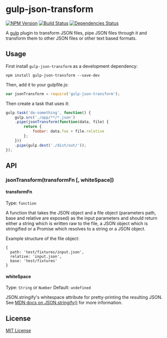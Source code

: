 gulp-json-transform
===================
[![NPM Version](http://img.shields.io/npm/v/gulp-json-transform.svg?style=flat)](https://www.npmjs.com/package/gulp-json-transform)
[![Build Status](https://travis-ci.org/thaggie/gulp-json-transform.svg)](https://travis-ci.org/thaggie/gulp-json-transform)
[![Dependencies Status](https://david-dm.org/thaggie/gulp-json-transform.svg)](https://david-dm.org/thaggie/gulp-json-transform)


A [gulp](https://github.com/gulpjs/gulp) plugin to transform JSON files, pipe JSON files through it and transform them to other JSON files or other text based formats.


## Usage


First install `gulp-json-transform` as a development dependency:

```shell
npm install gulp-json-transform --save-dev
```

Then, add it to your gulpfile.js:

```javascript
var jsonTransform = require('gulp-json-transform');
```

Then create a task that uses it:

```javascript
gulp.task('do-something', function() {
	gulp.src('./app/**/*.json')
	.pipe(jsonTransform(function(data, file) {
		return {
			foobar: data.foo + file.relative
		};
	}))
	.pipe(gulp.dest('./dist/out/'));
});
```

## API

### jsonTransform(transformFn [, whiteSpace])

#### transformFn
Type: `function`

A function that takes the JSON object and a file object (parameters path, base and relative are exposed) as the input parameters and should return either a string which is written raw to the file, a JSON object which is stringified or a Promise which resolves to a string or a JSON object.

Example structure of the file object:
```
{
  path: 'test/fixtures/input.json',
  relative: 'input.json',
  base: 'test/fixtures'
}
```

#### whiteSpace

Type: `String` or `Number`
Default: `undefined`

JSON.stringify's whitespace attribute for pretty-printing the resulting JSON.
See [MDN docs on JSON.stringify()](https://developer.mozilla.org/en-US/docs/Web/JavaScript/Reference/Global_Objects/JSON/stringify) for more information.

## License

[MIT License](http://en.wikipedia.org/wiki/MIT_License)
